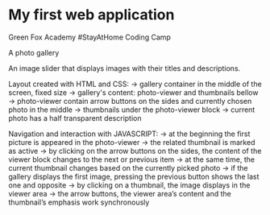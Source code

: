 # My first web application
 Green Fox Academy #StayAtHome Coding Camp

A photo gallery

An image slider that displays images with their titles and descriptions.

Layout created with HTML and CSS:
-> gallery container in the middle of the screen, fixed size
-> gallery's content: photo-viewer and thumbnails bellow
-> photo-viewer contain arrow buttons on the sides and currently chosen photo in the middle
-> thumbnails under the photo-viewer block
-> current photo has a half transparent description

Navigation and interaction with JAVASCRIPT:
-> at the beginning the first picture is appeared in the photo-viewer
-> the related thumbnail is marked as active
-> by clicking on the arrow buttons on the sides, the content of the viewer block changes to the next or previous item
-> at the same time, the current thumbnail changes based on the currently picked photo
-> if the gallery displays the first image, pressing the previous button shows the last one and opposite
-> by clicking on a thumbnail, the image displays in the viewer area
-> the arrow buttons, the viewer area’s content and the thumbnail’s emphasis work synchronously